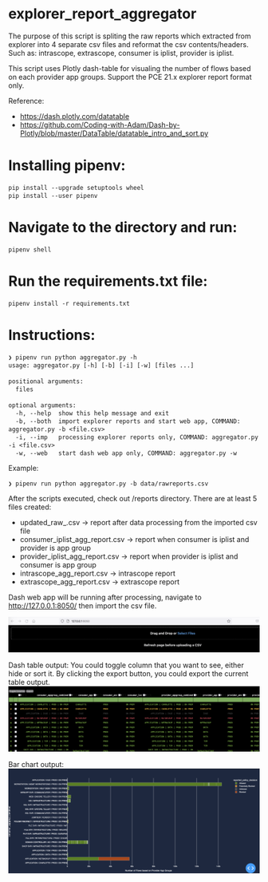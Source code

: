 # explorer_report_aggregator
The purpose of this script is spliting the raw reports which extracted from explorer into 4 separate csv files and reformat the csv contents/headers.
Such as: intrascope, extrascope, consumer is iplist, provider is iplist.

This script uses Plotly dash-table for visualing the number of flows based on each provider app groups.
Support the PCE 21.x explorer report format only.

Reference:
- https://dash.plotly.com/datatable
- https://github.com/Coding-with-Adam/Dash-by-Plotly/blob/master/DataTable/datatable_intro_and_sort.py


# Installing pipenv:
```
pip install --upgrade setuptools wheel
pip install --user pipenv
```

# Navigate to the directory and run:
```
pipenv shell
```

# Run the requirements.txt file:
```
pipenv install -r requirements.txt
```

# Instructions:
```
❯ pipenv run python aggregator.py -h
usage: aggregator.py [-h] [-b] [-i] [-w] [files ...]

positional arguments:
  files

optional arguments:
  -h, --help  show this help message and exit
  -b, --both  import explorer reports and start web app, COMMAND: aggregator.py -b <file.csv>
  -i, --imp   processing explorer reports only, COMMAND: aggregator.py -i <file.csv>
  -w, --web   start dash web app only, COMMAND: aggregator.py -w
```

Example:
```
❯ pipenv run python aggregator.py -b data/rawreports.csv          
```


After the scripts executed, check out /reports directory.
There are at least 5 files created:
- updated_raw_<date>.csv -> report after data processing from the imported csv file
- consumer_iplist_agg_report<date>.csv -> report when consumer is iplist and provider is app group
- provider_iplist_agg_report<date>.csv -> report when provider is iplist and consumer is app group
- intrascope_agg_report<date>.csv -> intrascope report
- extrascope_agg_report<date>.csv -> extrascope report

Dash web app will be running after processing, navigate to http://127.0.0.1:8050/ then import the csv file.
  
![Alt text](https://github.com/boons1215/explorer_report_aggregator/blob/main/mainpage.png)

Dash table output:
You could toggle column that you want to see, either hide or sort it. 
By clicking the export button, you could export the current table output.
![Alt text](https://github.com/boons1215/explorer_report_aggregator/blob/main/dashtable.png)
  
Bar chart output:
![Alt text](https://github.com/boons1215/explorer_report_aggregator/blob/main/barchart.png)
  
